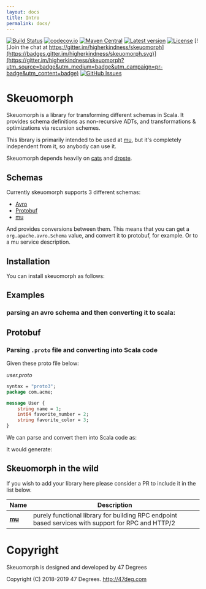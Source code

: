 ```yaml
---
layout: docs
title: Intro
permalink: docs/
---
```


[comment]: # (Start Badges)

[![Build Status](https://travis-ci.org/higherkindness/skeuomorph.svg?branch=master)](https://travis-ci.org/higherkindness/skeuomorph) [![codecov.io](http://codecov.io/gh/higherkindness/skeuomorph/branch/master/graph/badge.svg)](http://codecov.io/gh/higherkindness/skeuomorph) [![Maven Central](https://img.shields.io/badge/maven%20central-0.0.11-green.svg)](https://oss.sonatype.org/#nexus-search;gav~io.higherkindness~skeuomorph*) [![Latest version](https://img.shields.io/badge/skeuomorph-0.0.11-green.svg)](https://index.scala-lang.org/higherkindness/skeuomorph) [![License](https://img.shields.io/badge/license-Apache%202-blue.svg)](https://raw.githubusercontent.com/higherkindness/skeuomorph/master/LICENSE) [![Join the chat at https://gitter.im/higherkindness/skeuomorph](https://badges.gitter.im/higherkindness/skeuomorph.svg)](https://gitter.im/higherkindness/skeuomorph?utm_source=badge&utm_medium=badge&utm_campaign=pr-badge&utm_content=badge) [![GitHub Issues](https://img.shields.io/github/issues/higherkindness/skeuomorph.svg)](https://github.com/higherkindness/skeuomorph/issues)

[comment]: # (End Badges)

# Skeuomorph

Skeuomorph is a library for transforming different schemas in Scala.
It provides schema definitions as non-recursive ADTs, and
transformations & optimizations via recursion schemes.

This library is primarily intended to be used at [mu][], but
it's completely independent from it, so anybody can use it.

Skeuomorph depends heavily on [cats][] and [droste][].

## Schemas

Currently skeuomorph supports 3 different schemas:
- [Avro][]
- [Protobuf][]
- [mu][]

And provides conversions between them.  This means that you can get a
`org.apache.avro.Schema` value, and convert it to protobuf, for
example.  Or to a mu service description.


## Installation

You can install skeuomorph as follows:

[comment]: # (Start Replace)

<!-- ```scala mdoc
libraryDependencies += "io.higherkindness" %% "skeuomorph" % "0.0.9.1"
``` -->

[comment]: # (End Replace)

## Examples

### parsing an avro schema and then converting it to scala:

<!-- ```scala mdoc:silent
import org.apache.avro._
import higherkindness.skeuomorph.mu.Transform.transformAvro
import higherkindness.skeuomorph.mu.MuF
import higherkindness.skeuomorph.mu.print
import higherkindness.skeuomorph.avro.AvroF.fromAvro
import higherkindness.droste._
import higherkindness.droste.data._
import higherkindness.droste.data.Mu._
import cats.implicits._


val definition = """
{
  "namespace": "example.avro",
  "type": "record",
  "name": "User",
  "fields": [
    {
      "name": "name",
      "type": "string"
    },
    {
      "name": "favorite_number",
      "type": [
        "int",
        "null"
      ]
    },
    {
      "name": "favorite_color",
      "type": [
        "string",
        "null"
      ]
    }
  ]
}
  """

val avroSchema: Schema = new Schema.Parser().parse(definition)

val parseAvro: Schema => Mu[MuF] =
  scheme.hylo(transformAvro[Mu[MuF]].algebra, fromAvro)
val printAsScala: Mu[MuF] => String =
  print.schema.print _
(parseAvro >>> println)(avroSchema)
(printAsScala >>> println)(parseAvro(avroSchema))
``` -->

<!-- ```scala mdoc:passthrough
println("```scala")
(parseAvro >>> println)(avroSchema)
(printAsScala >>> println)(parseAvro(avroSchema))
println("```")
``` -->


## Protobuf

### Parsing `.proto` file and converting into Scala code

Given these proto file below:

_user.proto_

```protobuf
syntax = "proto3";
package com.acme;

message User {
    string name = 1;
    int64 favorite_number = 2;
    string favorite_color = 3;
}
```


We can parse and convert them into Scala code as:

<!-- ```scala mdoc:silent
  import cats.effect.IO
  import higherkindness.skeuomorph.mu
  import mu.{CompressionType, MuF}
  import higherkindness.skeuomorph.protobuf._
  import higherkindness.droste.data.Mu
  import Mu._


  val source = ParseProto.ProtoSource("user.proto", getClass.getResource("/protobuf").getPath)

  val protobufProtocol: Protocol[Mu[ProtobufF]] = ParseProto.parseProto[IO, Mu[ProtobufF]].parse(source).unsafeRunSync()

  val parseProtocol: Protocol[Mu[ProtobufF]] => mu.Protocol[Mu[MuF]] = { p: Protocol[Mu[ProtobufF]] =>
    mu.Protocol.fromProtobufProto(CompressionType.Identity, true)(p)
  }

  val printProtocol: mu.Protocol[Mu[MuF]] => String = { p: mu.Protocol[Mu[MuF]] =>
    higherkindness.skeuomorph.mu.print.proto.print(p)
  }

 (parseProtocol andThen printProtocol)(protobufProtocol)
``` -->

It would generate:


<!-- ```scala mdoc:passthrough
println("```scala")
(parseProtocol andThen printProtocol andThen println)(protobufProtocol)
println("```")
``` -->

## Skeuomorph in the wild

If you wish to add your library here please consider a PR to include
it in the list below.

| **Name**                                       | **Description**                                                                                    |
|------------------------------------------------|----------------------------------------------------------------------------------------------------|
| [**mu**](https://higherkindness.github.io/mu/) | purely functional library for building RPC endpoint based services with support for RPC and HTTP/2 |

[Avro]: https://avro.apache.org/
[Protobuf]: https://developers.google.com/protocol-buffers/
[mu]: https://higherkindness.github.io/mu/
[cats]: http://typelevel.org/cats
[droste]: http://github.com/andyscott/droste

[comment]: # (Start Copyright)
# Copyright

Skeuomorph is designed and developed by 47 Degrees

Copyright (C) 2018-2019 47 Degrees. <http://47deg.com>

[comment]: # (End Copyright)
